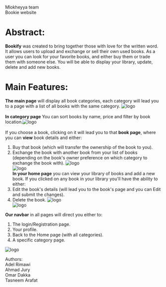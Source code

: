 Mlokheyya team<br/>
Bookie website<br/>

# Abstract:
**Bookify** was created to bring together those with love for the written word.
It allows users to upload and exchange or sell their own used books.
As a user you can look for your favorite books, and either buy them or trade them with someone else.
You will be able to display your library, update, delete and add new books.

# Main Features:
**The main page** will display all book categories, each category will lead you to a page with a list of all books with the same category. ![logo](https://user-images.githubusercontent.com/81506791/120929246-fb918200-c6f0-11eb-9e30-c83965b29682.png)<br/><br/>
**In category page** You can sort books by name, price and filter by book location.![logo](https://user-images.githubusercontent.com/81506791/120929240-f3394700-c6f0-11eb-8f68-250cc38d9f43.png)<br/><br/>
If you choose a book, clicking on it will lead you to that **book page**, where you can **view** book details and either:
1. Buy that book (which will transfer the ownership of the book to you).
2. Exchange the book with another book from your list of books (depending on the book's owner preference on which category to exchange the book with).
![logo](https://user-images.githubusercontent.com/81506791/120929237-f16f8380-c6f0-11eb-8844-e0233e86e9c2.png)<br/>
![logo](https://user-images.githubusercontent.com/81506791/120929668-90e14600-c6f2-11eb-8f43-2ddf0364e1a1.png)<br/>
**In your home page** you can view your library of books and add a new book.
If you clicked on any book in your library you'll have the ability to either:
1. Edit the book's details (will lead you to the book's page and you can Edit and submit the changes).
2. Delete the book.
![logo](https://user-images.githubusercontent.com/81506791/120929242-f6ccce00-c6f0-11eb-9db8-8120570ebf94.png)<br/>
![logo](https://user-images.githubusercontent.com/81506791/120929234-ecaacf80-c6f0-11eb-84f6-a3c7433a32a8.png)<br/>

**Our navbar** in all pages will direct you either to:
1. The login/Registration page.
2. Your profile.
3. Back to the Home page (with all categories).
4. A specific category page.

![logo](https://user-images.githubusercontent.com/81506791/120929270-119f4280-c6f1-11eb-9786-76e2f4787f7e.png)<br/>

Authors:<br/>
Adel Rimawi<br/>
Ahmad Jury<br/>
Omar Dakka<br/>
Tasneem Arafat<br/>
